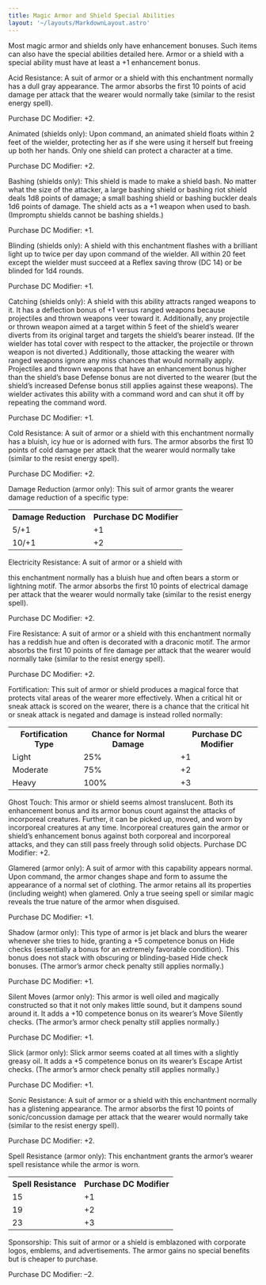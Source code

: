 ```yaml
---
title: Magic Armor and Shield Special Abilities
layout: '~/layouts/MarkdownLayout.astro'
---
```

Most magic armor and shields only have enhancement bonuses. Such items can
also have the special abilities detailed here. Armor or a shield with a
special ability must have at least a +1 enhancement bonus.

Acid Resistance: A suit of armor or a shield with this enchantment normally
has a dull gray appearance. The armor absorbs the first 10 points of acid
damage per attack that the wearer would normally take (similar to the resist
energy spell).

Purchase DC Modifier: +2.

Animated (shields only): Upon command, an animated shield floats within 2 feet
of the wielder, protecting her as if she were using it herself but freeing up
both her hands. Only one shield can protect a character at a time.

Purchase DC Modifier: +2.

Bashing (shields only): This shield is made to make a shield bash. No matter
what the size of the attacker, a large bashing shield or bashing riot shield
deals 1d8 points of damage; a small bashing shield or bashing buckler deals
1d6 points of damage. The shield acts as a +1 weapon when used to bash.
(Impromptu shields cannot be bashing shields.)

Purchase DC Modifier: +1.

Blinding (shields only): A shield with this enchantment flashes with a
brilliant light up to twice per day upon command of the wielder. All within 20
feet except the wielder must succeed at a Reflex saving throw (DC 14) or be
blinded for 1d4 rounds.

Purchase DC Modifier: +1.

Catching (shields only): A shield with this ability attracts ranged weapons to
it. It has a deflection bonus of +1 versus ranged weapons because projectiles
and thrown weapons veer toward it. Additionally, any projectile or thrown
weapon aimed at a target within 5 feet of the shield’s wearer diverts from its
original target and targets the shield’s bearer instead. (If the wielder has
total cover with respect to the attacker, the projectile or thrown weapon is
not diverted.) Additionally, those attacking the wearer with ranged weapons
ignore any miss chances that would normally apply. Projectiles and thrown
weapons that have an enhancement bonus higher than the shield’s base Defense
bonus are not diverted to the wearer (but the shield’s increased Defense bonus
still applies against these weapons). The wielder activates this ability with
a command word and can shut it off by repeating the command word.

Purchase DC Modifier: +1.

Cold Resistance: A suit of armor or a shield with this enchantment normally
has a bluish, icy hue or is adorned with furs. The armor absorbs the first 10
points of cold damage per attack that the wearer would normally take (similar
to the resist energy spell).

Purchase DC Modifier: +2.

Damage Reduction (armor only): This suit of armor grants the wearer damage
reduction of a specific type:


<table> <tr><th>Damage Reduction</th><th>Purchase DC Modifier</th></tr> <tr><td>5/+1</td><td>+1</td></tr> <tr class="shaded"><td>10/+1</td><td>+2</td></tr> </table>



Electricity Resistance: A suit of armor or a shield with

this enchantment normally has a bluish hue and often bears a storm or
lightning motif. The armor absorbs the first 10 points of electrical damage
per attack that the wearer would normally take (similar to the resist energy
spell).

Purchase DC Modifier: +2.

Fire Resistance: A suit of armor or a shield with this enchantment normally
has a reddish hue and often is decorated with a draconic motif. The armor
absorbs the first 10 points of fire damage per attack that the wearer would
normally take (similar to the resist energy spell).

Purchase DC Modifier: +2.

Fortification: This suit of armor or shield produces a magical force that
protects vital areas of the wearer more effectively. When a critical hit or
sneak attack is scored on the wearer, there is a chance that the critical hit
or sneak attack is negated and damage is instead rolled normally:


<table> <tr><th>Fortification Type</th><th>Chance for Normal Damage</th><th>Purchase DC Modifier</th></tr> <tr><td>Light</td><td>25%</td><td>+1</td></tr> <tr class="shaded"><td>Moderate</td><td>75%</td><td>+2</td></tr> <tr><td>Heavy</td><td>100%</td><td>+3</td></tr> </table>



Ghost Touch: This armor or shield seems almost translucent. Both its
enhancement bonus and its armor bonus count against the attacks of incorporeal
creatures. Further, it can be picked up, moved, and worn by incorporeal
creatures at any time. Incorporeal creatures gain the armor or shield’s
enhancement bonus against both corporeal and incorporeal attacks, and they can
still pass freely through solid objects. Purchase DC Modifier: +2.

Glamered (armor only): A suit of armor with this capability appears normal.
Upon command, the armor changes shape and form to assume the appearance of a
normal set of clothing. The armor retains all its properties (including
weight) when glamered. Only a true seeing spell or similar magic reveals the
true nature of the armor when disguised.

Purchase DC Modifier: +1.

Shadow (armor only): This type of armor is jet black and blurs the wearer
whenever she tries to hide, granting a +5 competence bonus on Hide checks
(essentially a bonus for an extremely favorable condition). This bonus does
not stack with obscuring or blinding-based Hide check bonuses. (The armor’s
armor check penalty still applies normally.)

Purchase DC Modifier: +1.

Silent Moves (armor only): This armor is well oiled and magically constructed
so that it not only makes little sound, but it dampens sound around it. It
adds a +10 competence bonus on its wearer’s Move Silently checks. (The armor’s
armor check penalty still applies normally.)

Purchase DC Modifier: +1.

Slick (armor only): Slick armor seems coated at all times with a slightly
greasy oil. It adds a +5 competence bonus on its wearer’s Escape Artist
checks. (The armor’s armor check penalty still applies normally.)

Purchase DC Modifier: +1.

Sonic Resistance: A suit of armor or a shield with this enchantment normally
has a glistening appearance. The armor absorbs the first 10 points of
sonic/concussion damage per attack that the wearer would normally take
(similar to the resist energy spell).

Purchase DC Modifier: +2.

Spell Resistance (armor only): This enchantment grants the armor’s wearer
spell resistance while the armor is worn.


<table> <tr><th>Spell Resistance</th><th>Purchase DC Modifier</th></tr> <tr><td>15</td><td>+1</td></tr> <tr class="shaded"><td>19</td><td>+2</td></tr> <tr><td>23</td><td>+3</td></tr> </table>



Sponsorship: This suit of armor or a shield is emblazoned with corporate
logos, emblems, and advertisements. The armor gains no special benefits but is
cheaper to purchase.

Purchase DC Modifier: –2.


